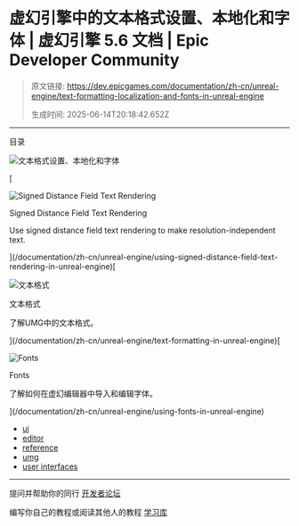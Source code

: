 # 虚幻引擎中的文本格式设置、本地化和字体 | 虚幻引擎 5.6 文档 | Epic Developer Community

> 原文链接: https://dev.epicgames.com/documentation/zh-cn/unreal-engine/text-formatting-localization-and-fonts-in-unreal-engine
> 
> 生成时间: 2025-06-14T20:18:42.652Z

---

目录

![文本格式设置、本地化和字体](https://dev.epicgames.com/community/api/documentation/image/27449408-8ded-443d-892e-df717d7269ed?resizing_type=fill&width=1920&height=335)

[

![Signed Distance Field Text Rendering](https://d1iv7db44yhgxn.cloudfront.net/documentation/images/45844dca-af66-4392-96fc-de7271a28f45/placeholder_topic.png)

Signed Distance Field Text Rendering

Use signed distance field text rendering to make resolution-independent text.





](/documentation/zh-cn/unreal-engine/using-signed-distance-field-text-rendering-in-unreal-engine)[

![文本格式](https://d1iv7db44yhgxn.cloudfront.net/documentation/images/a7650ceb-3d9c-4c9f-ab30-82e0ea0db9bc/placeholder_topic.png)

文本格式

了解UMG中的文本格式。





](/documentation/zh-cn/unreal-engine/text-formatting-in-unreal-engine)[

![Fonts](https://d1iv7db44yhgxn.cloudfront.net/documentation/images/ff0bdff0-2fe9-410c-aca5-0735bbd24fc4/placeholder_topic.png)

Fonts

了解如何在虚幻编辑器中导入和编辑字体。





](/documentation/zh-cn/unreal-engine/using-fonts-in-unreal-engine)

-   [ui](https://dev.epicgames.com/community/search?query=ui)
-   [editor](https://dev.epicgames.com/community/search?query=editor)
-   [reference](https://dev.epicgames.com/community/search?query=reference)
-   [umg](https://dev.epicgames.com/community/search?query=umg)
-   [user interfaces](https://dev.epicgames.com/community/search?query=user%20interfaces)

* * *

提问并帮助你的同行 [开发者论坛](https://forums.unrealengine.com/categories?tag=unreal-engine)

编写你自己的教程或阅读其他人的教程 [学习库](https://dev.epicgames.com/community/unreal-engine/learning)